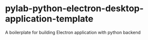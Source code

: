 # pylab-python-electron-desktop-application-template
A boilerplate for building Electron application with python backend
